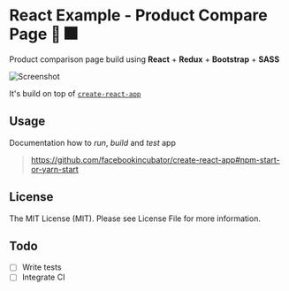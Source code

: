 # React Example - Product Compare Page :tada: :fireworks:

Product comparison page build using **React** + **Redux** + **Bootstrap** + **SASS**

![Screenshot](https://imgur.com/a/e6Jrm7Q)

It's build on top of [`create-react-app`](http://www.google.com)

Usage
-
Documentation how to *run*, *build* and *test* app

> https://github.com/facebookincubator/create-react-app#npm-start-or-yarn-start

License
-
The MIT License (MIT). Please see License File for more information.

Todo
-
- [ ] Write tests
- [ ] Integrate CI
